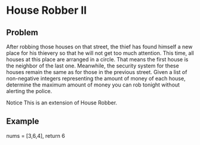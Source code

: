House Robber II
===

## Problem

After robbing those houses on that street, the thief has found himself a new place for his thievery so that he will not get too much attention. This time, all houses at this place are arranged in a circle. That means the first house is the neighbor of the last one. Meanwhile, the security system for these houses remain the same as for those in the previous street.
Given a list of non-negative integers representing the amount of money of each house, determine the maximum amount of money you can rob tonight without alerting the police.

 Notice
This is an extension of House Robber.



## Example

nums = [3,6,4], return 6